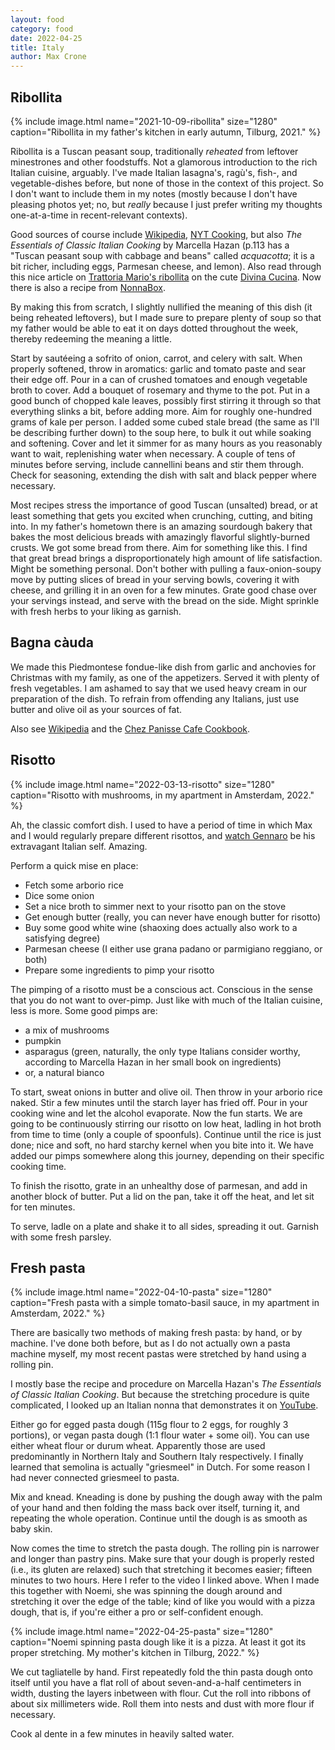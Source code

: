 ```yaml
---
layout: food
category: food
date: 2022-04-25
title: Italy
author: Max Crone
---
```


## Ribollita

{% include image.html name="2021-10-09-ribollita" size="1280" caption="Ribollita in my father's kitchen in early autumn, Tilburg, 2021." %}

Ribollita is a Tuscan peasant soup, traditionally *reheated* from leftover minestrones and other foodstuffs.
Not a glamorous introduction to the rich Italian cuisine, arguably.
I've made Italian lasagna's, ragù's, fish-, and vegetable-dishes before, but none of those in the context of this project.
So I don't want to include them in my notes (mostly because I don't have pleasing photos yet; no, but *really* because I just prefer writing my thoughts one-at-a-time in recent-relevant contexts).

Good sources of course include [Wikipedia](https://en.wikipedia.org/wiki/Ribollita), [NYT Cooking](https://cooking.nytimes.com/recipes/1016052-ribollita), but also *The Essentials of Classic Italian Cooking* by Marcella Hazan (p.113 has a "Tuscan peasant soup with cabbage and beans" called *acquacotta*; it is a bit richer, including eggs, Parmesan cheese, and lemon).
Also read through this nice article on [Trattoria Mario's ribollita](https://divinacucina.com/2015/01/trattoria-marios-ribollita/) on the cute [Divina Cucina](https://divinacucina.com/). Now there is also a recipe from [NonnaBox](https://www.nonnabox.com/ribollita/).

By making this from scratch, I slightly nullified the meaning of this dish (it being reheated leftovers), but I made sure to prepare plenty of soup so that my father would be able to eat it on days dotted throughout the week, thereby redeeming the meaning a little.

Start by sautéeing a sofrito of onion, carrot, and celery with salt.
When properly softened, throw in aromatics: garlic and tomato paste and sear their edge off.
Pour in a can of crushed tomatoes and enough vegetable broth to cover. 
Add a bouquet of rosemary and thyme to the pot.
Put in a good bunch of chopped kale leaves, possibly first stirring it through so that everything slinks a bit, before adding more.
Aim for roughly one-hundred grams of kale per person.
I added some cubed stale bread (the same as I'll be describing further down) to the soup here, to bulk it out while soaking and softening.
Cover and let it simmer for as many hours as you reasonably want to wait, replenishing water when necessary.
A couple of tens of minutes before serving, include cannellini beans and stir them through.
Check for seasoning, extending the dish with salt and black pepper where necessary.

Most recipes stress the importance of good Tuscan (unsalted) bread, or at least something that gets you excited when crunching, cutting, and biting into.
In my father's hometown there is an amazing sourdough bakery that bakes the most delicious breads with amazingly flavorful slightly-burned crusts.
We got some bread from there.
Aim for something like this.
I find that great bread brings a disproportionately high amount of life satisfaction.
Might be something personal.
Don't bother with pulling a faux-onion-soupy move by putting slices of bread in your serving bowls, covering it with cheese, and grilling it in an oven for a few minutes.
Grate good chase over your servings instead, and serve with the bread on the side.
Might sprinkle with fresh herbs to your liking as garnish.

## Bagna càuda

We made this Piedmontese fondue-like dish from garlic and anchovies for Christmas with my family, as one of the appetizers. Served it with plenty of fresh vegetables. I am ashamed to say that we used heavy cream in our preparation of the dish. To refrain from offending any Italians, just use butter and olive oil as your sources of fat.

Also see [Wikipedia](https://en.wikipedia.org/wiki/Bagna_c%C3%A0uda) and the [Chez Panisse Cafe Cookbook](https://books.google.co.il/books?id=Gk7OAgAAQBAJ&pg=PA16&redir_esc=y#v=onepage&q&f=false).

## Risotto

{% include image.html name="2022-03-13-risotto" size="1280" caption="Risotto with mushrooms, in my apartment in Amsterdam, 2022." %}

Ah, the classic comfort dish. I used to have a period of time in which Max and I would regularly prepare different risottos, and [watch Gennaro](https://youtu.be/VOBihHeZuXE) be his extravagant Italian self. Amazing.

Perform a quick mise en place:

- Fetch some arborio rice
- Dice some onion
- Set a nice broth to simmer next to your risotto pan on the stove
- Get enough butter (really, you can never have enough butter for risotto)
- Buy some good white wine (shaoxing does actually also work to a satisfying degree)
- Parmesan cheese (I either use grana padano or parmigiano reggiano, or both)
- Prepare some ingredients to pimp your risotto

The pimping of a risotto must be a conscious act. Conscious in the sense that you do not want to over-pimp. Just like with much of the Italian cuisine, less is more. Some good pimps are:

- a mix of mushrooms
- pumpkin
- asparagus (green, naturally, the only type Italians consider worthy, according to Marcella Hazan in her small book on ingredients)
- or, a natural bianco

To start, sweat onions in butter and olive oil. Then throw in your arborio rice naked. Stir a few minutes until the starch layer has fried off. Pour in your cooking wine and let the alcohol evaporate. Now the fun starts. We are going to be continuously stirring our risotto on low heat, ladling in hot broth from time to time (only a couple of spoonfuls). Continue until the rice is just done; nice and soft, no hard starchy kernel when you bite into it. We have added our pimps somewhere along this journey, depending on their specific cooking time.

To finish the risotto, grate in an unhealthy dose of parmesan, and add in another block of butter. Put a lid on the pan, take it off the heat, and let sit for ten minutes.

To serve, ladle on a plate and shake it to all sides, spreading it out. Garnish with some fresh parsley.

## Fresh pasta

{% include image.html name="2022-04-10-pasta" size="1280" caption="Fresh pasta with a simple tomato-basil sauce, in my apartment in Amsterdam, 2022." %}

There are basically two methods of making fresh pasta: by hand, or by machine. I've done both before, but as I do not actually own a pasta machine myself, my most recent pastas were stretched by hand using a rolling pin.

I mostly base the recipe and procedure on Marcella Hazan's *The Essentials of Classic Italian Cooking*. But because the stretching procedure is quite complicated, I looked up an Italian nonna that demonstrates it on [YouTube](https://www.youtube.com/watch?v=uuY3yZkaLWI).

Either go for egged pasta dough (115g flour to 2 eggs, for roughly 3 portions), or vegan pasta dough (1:1 flour water + some oil). You can use either wheat flour or durum wheat. Apparently those are used predominantly in Northern Italy and Southern Italy respectively. I finally learned that semolina is actually "griesmeel" in Dutch. For some reason I had never connected griesmeel to pasta.

Mix and knead. Kneading is done by pushing the dough away with the palm of your hand and then folding the mass back over itself, turning it, and repeating the whole operation. Continue until the dough is as smooth as baby skin.

Now comes the time to stretch the pasta dough. The rolling pin is narrower and longer than pastry pins. Make sure that your dough is properly rested (i.e., its gluten are relaxed) such that stretching it becomes easier; fifteen minutes to two hours. Here I refer to the video I linked above. When I made this together with Noemi, she was spinning the dough around and stretching it over the edge of the table; kind of like you would with a pizza dough, that is, if you're either a pro or self-confident enough.

{% include image.html name="2022-04-25-pasta" size="1280" caption="Noemi spinning pasta dough like it is a pizza. At least it got its proper stretching. My mother's kitchen in Tilburg, 2022." %}

We cut tagliatelle by hand. First repeatedly fold the thin pasta dough onto itself until you have a flat roll of about seven-and-a-half centimeters in width, dusting the layers inbetween with flour. Cut the roll into ribbons of about six millimeters wide. Roll them into nests and dust with more flour if necessary.

Cook al dente in a few minutes in heavily salted water.

